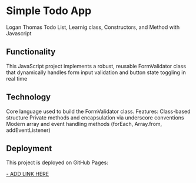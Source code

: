 # Simple Todo App

Logan Thomas Todo List, Learnig class, Constructors, and Method with Javascript

## Functionality

This JavaScript project implements a robust, reusable FormValidator class that dynamically handles form input validation and button state toggling in real time

## Technology

Core language used to build the FormValidator class.
Features:
Class-based structure
Private methods and encapsulation via underscore conventions
Modern array and event handling methods (forEach, Array.from, addEventListener)

## Deployment

This project is deployed on GitHub Pages:

[- ADD LINK HERE](https://lokeylogan.github.io/se_project_todo-app/)
